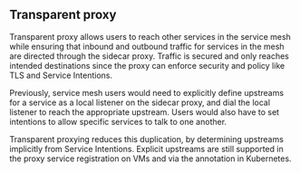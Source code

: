 ## Transparent proxy

Transparent proxy allows users to reach other services in the service mesh while ensuring that inbound and outbound traffic for services in the mesh are directed through the sidecar proxy. 
Traffic is secured and only reaches intended destinations since the proxy can enforce security and policy like TLS and Service Intentions.

Previously, service mesh users would need to explicitly define upstreams for a service as a local listener on the sidecar proxy, and dial the local listener to reach the appropriate upstream.
Users would also have to set intentions to allow specific services to talk to one another. 

Transparent proxying reduces this duplication, by determining upstreams implicitly from Service Intentions.
Explicit upstreams are still supported in the proxy service registration on VMs and via the annotation in Kubernetes.